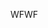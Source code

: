 <span data-ttu-id="00a2b-101">WF</span><span class="sxs-lookup"><span data-stu-id="00a2b-101">WF</span></span>